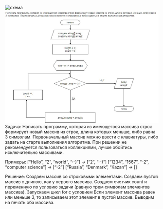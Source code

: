 ![схема](FinalSemestr1.drawio)
![схема](FinalSemestr1.jpg)
Задача: Написать программу, которая из имеющегося массива строк формирует новый массив из строк, длина которых меньше, либо равна 3 символам. Первоначальный массив можно ввести с клавиатуры, либо задать на старте выполнения алгоритма. При решении не рекомендуется пользоваться коллекциями, лучше обойтись исключительно массивами.

Примеры: [“Hello”, “2”, “world”, “:-)”] → [“2”, “:-)”] [“1234”, “1567”, “-2”, “computer science”] → [“-2”] [“Russia”, “Denmark”, “Kazan”] → []

Решение: Создаем массив со строковыми элементами. Создаем пустой массив с длиною, как у первого массива. Создаем счетчик count и переменную по условию задачи (равную трем символам элементов массива). Запускаем цикл for с условием Если элемент массива равен или меньше 3, то записываем этот элемент в пустой массив. Выводим на печать оба массива.